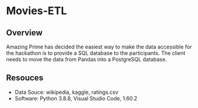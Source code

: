 # Movies-ETL


## Overview 
Amazing Prime has decided the easiest way to make the data accessible for the hackathon is to provide a SQL database to the participants. The client needs to move the data from Pandas into a PostgreSQL database.

## Resouces
- Data Souce: wikipedia, kaggle, ratings.csv
- Software: Python 3.8.8, Visual Studio Code, 1.60.2

